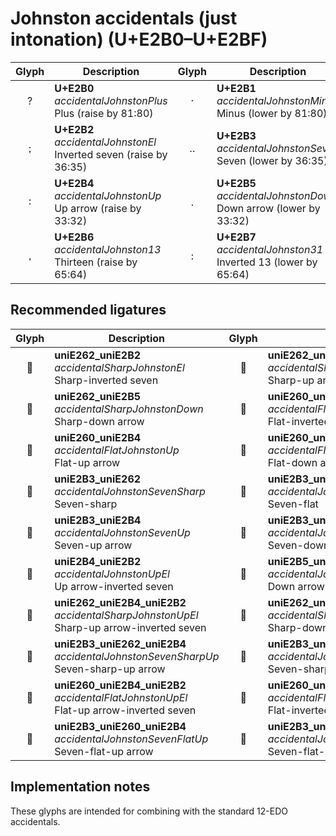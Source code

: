 Johnston accidentals (just intonation) (U+E2B0–U+E2BF)
======================================================

| **Glyph** | **Description** | **Glyph** | **Description**
| :-------: | --------------- | :-------: | ---------------
|<span class="bravura_large">&#xe2b0;</span> | **U+E2B0**<br/>*accidentalJohnstonPlus*<br/>Plus (raise by 81:80) | <span class="bravura_large">&#xe2b1;</span> | **U+E2B1**<br/>*accidentalJohnstonMinus*<br/>Minus (lower by 81:80)
|<span class="bravura_large">&#xe2b2;</span> | **U+E2B2**<br/>*accidentalJohnstonEl*<br/>Inverted seven (raise by 36:35) | <span class="bravura_large">&#xe2b3;</span> | **U+E2B3**<br/>*accidentalJohnstonSeven*<br/>Seven (lower by 36:35)
|<span class="bravura_large">&#xe2b4;</span> | **U+E2B4**<br/>*accidentalJohnstonUp*<br/>Up arrow (raise by 33:32) | <span class="bravura_large">&#xe2b5;</span> | **U+E2B5**<br/>*accidentalJohnstonDown*<br/>Down arrow (lower by 33:32)
|<span class="bravura_large">&#xe2b6;</span> | **U+E2B6**<br/>*accidentalJohnston13*<br/>Thirteen (raise by 65:64) | <span class="bravura_large">&#xe2b7;</span> | **U+E2B7**<br/>*accidentalJohnston31*<br/>Inverted 13 (lower by 65:64)

Recommended ligatures
---------------------
| **Glyph** | **Description** | **Glyph** | **Description**
| :-------: | --------------- | :-------: | ---------------
|<span class="bravura_large">&#xf58b;</span> | **uniE262_uniE2B2**<br/>*accidentalSharpJohnstonEl*<br/>Sharp-inverted seven | <span class="bravura_large">&#xf58c;</span> | **uniE262_uniE2B4**<br/>*accidentalSharpJohnstonUp*<br/>Sharp-up arrow
|<span class="bravura_large">&#xf58d;</span> | **uniE262_uniE2B5**<br/>*accidentalSharpJohnstonDown*<br/>Sharp-down arrow | <span class="bravura_large">&#xf58e;</span> | **uniE260_uniE2B2**<br/>*accidentalFlatJohnstonEl*<br/>Flat-inverted seven
|<span class="bravura_large">&#xf58f;</span> | **uniE260_uniE2B4**<br/>*accidentalFlatJohnstonUp*<br/>Flat-up arrow | <span class="bravura_large">&#xf590;</span> | **uniE260_uniE2B5**<br/>*accidentalFlatJohnstonDown*<br/>Flat-down arrow
|<span class="bravura_large">&#xf591;</span> | **uniE2B3_uniE262**<br/>*accidentalJohnstonSevenSharp*<br/>Seven-sharp | <span class="bravura_large">&#xf592;</span> | **uniE2B3_uniE260**<br/>*accidentalJohnstonSevenFlat*<br/>Seven-flat
|<span class="bravura_large">&#xf593;</span> | **uniE2B3_uniE2B4**<br/>*accidentalJohnstonSevenUp*<br/>Seven-up arrow | <span class="bravura_large">&#xf594;</span> | **uniE2B3_uniE2B5**<br/>*accidentalJohnstonSevenDown*<br/>Seven-down arrow
|<span class="bravura_large">&#xf595;</span> | **uniE2B4_uniE2B2**<br/>*accidentalJohnstonUpEl*<br/>Up arrow-inverted seven | <span class="bravura_large">&#xf596;</span> | **uniE2B5_uniE2B2**<br/>*accidentalJohnstonDownEl*<br/>Down arrow-inverted seven
|<span class="bravura_large">&#xf597;</span> | **uniE262_uniE2B4_uniE2B2**<br/>*accidentalSharpJohnstonUpEl*<br/>Sharp-up arrow-inverted seven | <span class="bravura_large">&#xf598;</span> | **uniE262_uniE2B5_uniE2B2**<br/>*accidentalSharpJohnstonDownEl*<br/>Sharp-down arrow-inverted seven
|<span class="bravura_large">&#xf599;</span> | **uniE2B3_uniE262_uniE2B4**<br/>*accidentalJohnstonSevenSharpUp*<br/>Seven-sharp-up arrow | <span class="bravura_large">&#xf59a;</span> | **uniE2B3_uniE262_uniE2B5**<br/>*accidentalJohnstonSevenSharpDown*<br/>Seven-sharp-down arrow
|<span class="bravura_large">&#xf59b;</span> | **uniE260_uniE2B4_uniE2B2**<br/>*accidentalFlatJohnstonUpEl*<br/>Flat-up arrow-inverted seven | <span class="bravura_large">&#xf59c;</span> | **uniE260_uniE2B2_uniE2B5**<br/>*accidentalFlatJohnstonElDown*<br/>Flat-inverted seven-down arrow
|<span class="bravura_large">&#xf59d;</span> | **uniE2B3_uniE260_uniE2B4**<br/>*accidentalJohnstonSevenFlatUp*<br/>Seven-flat-up arrow | <span class="bravura_large">&#xf59e;</span> | **uniE2B3_uniE260_uniE2B5**<br/>*accidentalJohnstonSevenFlatDown*<br/>Seven-flat-down arrow

Implementation notes
---------------------

These glyphs are intended for combining with the standard 12-EDO accidentals.